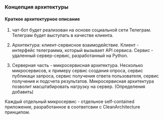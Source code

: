 ### Концепция архитектуры
#### Краткое архитектурное описание

1. чат-бот будет реализован на основе социальной сети Телеграм. Телеграм будет выступать в качестве клиента. 

2. Архитектура: клиент-сервисное взаимодействие. Клиент - интерфейс телеграмма, который вызывает API сервиса. Сервис - удаленный сервер-сервис, разработанный на Python.

3. Серверная часть  - микросервисная архитектура. Несколько микросервисов, к примеру сервис создания опроса, сервис публикаци запроса, сервис получения ответа пользователя, сервис получения и подсчета результатов. Микросервисная архитектура позволит масштабировать нагрузку на сервер. (Определения добавить)


Каждый отдельный микросервис - отдельное self-contained  приложение, разработанное в соответсвии с CleanArchitecture принципом.